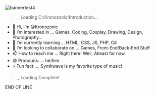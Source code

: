 
![bannertest4](https://github.com/user-attachments/assets/996232de-a07c-462c-99d3-dd19d27d559f)


>_ Loading C:/Kronozonic/Introduction...

- 👋 Hi, I’m @Kronozonic
- 👀 I’m interested in ... Games, Coding, Cosplay, Drawing, Design, Photography...
- 🌱 I’m currently learning ... HTML, CSS, JS, PHP, C#
- 💞️ I’m looking to collaborate on ... Games, Front-End/Back-End Stuff
- 📫 How to reach me ... Right here! Well, Atleast for now.
- 😄 Pronouns: ... he/him
- ⚡ Fun fact: ... Synthwave is my favorite type of music!

<!---
Kronozonic/Kronozonic is a ✨ special ✨ repository because its `README.md` (this file) appears on your GitHub profile.
You can click the Preview link to take a look at your changes.
--->

>_ Loading Complete!

   END OF LINE

